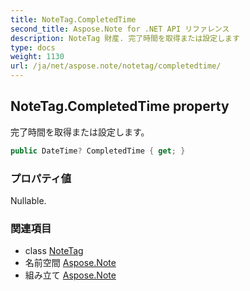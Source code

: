 ```yaml
---
title: NoteTag.CompletedTime
second_title: Aspose.Note for .NET API リファレンス
description: NoteTag 財産. 完了時間を取得または設定します
type: docs
weight: 1130
url: /ja/net/aspose.note/notetag/completedtime/
---
```

## NoteTag.CompletedTime property

完了時間を取得または設定します。

```csharp
public DateTime? CompletedTime { get; }
```

### プロパティ値

Nullable.

### 関連項目

* class [NoteTag](../)
* 名前空間 [Aspose.Note](../../notetag/)
* 組み立て [Aspose.Note](../../../)


